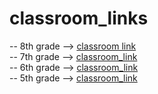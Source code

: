 # classroom_links
-- 8th grade -->
[classroom link](https://classroom.github.com/a/6Ljo7PAC)<br>
-- 7th grade -->
[classroom_link](https://classroom.github.com/a/y7MQq5Gd)<br>
-- 6th grade -->
[classroom_link](https://classroom.github.com/a/Nrj_c6sC)<br>
-- 5th grade -->
[classroom_link](https://classroom.github.com/a/RyO8zQZI)<br>
